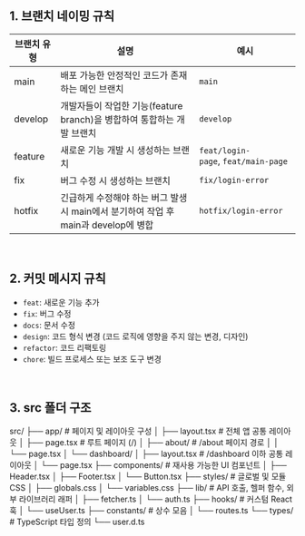 
## **1. 브랜치 네이밍 규칙**
| 브랜치 유형 | 설명 | 예시 |
| --- | --- | --- |
| main | 배포 가능한 안정적인 코드가 존재하는 메인 브랜치 | `main` |
| develop | 개발자들이 작업한 기능(feature branch)을 병합하여 통합하는 개발 브랜치 | `develop` |
| feature | 새로운 기능 개발 시 생성하는 브랜치 | `feat/login-page`, `feat/main-page` |
| fix | 버그 수정 시 생성하는 브랜치 | `fix/login-error` |
| hotfix | 긴급하게 수정해야 하는 버그 발생 시 main에서 분기하여 작업 후 main과 develop에 병합 | `hotfix/login-error` |

<br />

## **2. 커밋 메시지 규칙**

- `feat`: 새로운 기능 추가
- `fix`: 버그 수정
- `docs`: 문서 수정
- `design`: 코드 형식 변경 (코드 로직에 영향을 주지 않는 변경, 디자인)
- `refactor`: 코드 리팩토링
- `chore`: 빌드 프로세스 또는 보조 도구 변경

<br />

## **3. src 폴더 구조**

src/
├── app/                   # 페이지 및 레이아웃 구성
│   ├── layout.tsx         # 전체 앱 공통 레이아웃
│   ├── page.tsx           # 루트 페이지 (/)
│   ├── about/             # /about 페이지 경로
│   │   └── page.tsx
│   └── dashboard/
│       ├── layout.tsx     # /dashboard 이하 공통 레이아웃
│       └── page.tsx
├── components/            # 재사용 가능한 UI 컴포넌트
│   ├── Header.tsx
│   ├── Footer.tsx
│   └── Button.tsx
├── styles/                # 글로벌 및 모듈 CSS
│   ├── globals.css
│   └── variables.css
├── lib/                   # API 호출, 헬퍼 함수, 외부 라이브러리 래퍼
│   ├── fetcher.ts
│   └── auth.ts
├── hooks/                 # 커스텀 React 훅
│   └── useUser.ts
├── constants/             # 상수 모음
│   └── routes.ts
└── types/                 # TypeScript 타입 정의
    └── user.d.ts
